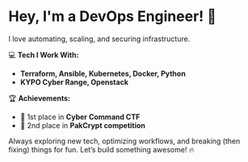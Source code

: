 # Hey, I'm a DevOps Engineer! 🚀  

I love automating, scaling, and securing infrastructure.  

💻 **Tech I Work With:**  
- **Terraform, Ansible, Kubernetes, Docker, Python**  
- **KYPO Cyber Range, Openstack**  

🏆 **Achievements:**  
- 🥇 1st place in **Cyber Command CTF**  
- 🥈 2nd place in **PakCrypt competition**  

Always exploring new tech, optimizing workflows, and breaking (then fixing) things for fun. Let’s build something awesome! 🔥  

